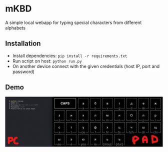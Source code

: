 # mKBD

A simple local webapp for typing special characters from different alphabets

## Installation

- Install dependencies: `pip install -r requirements.txt`
- Run script on host: `python run.py`
- On another device connect with the given credentials (host IP, port and password)

## Demo

<img src="https://github.com/Egsagon/mKBD/blob/6bd32a6ac0a3e7ef07609fbfefb41376aa9f1541/demo.png">
